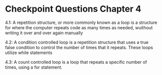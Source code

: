 # Checkpoint Questions Chapter 4

4.1: A repetition structure, or more commonly known as a loop is a structure for where the computer repeats code as many times as needed, wuithout writing it over and over again manually

4.2: A condition controlled loop is a repetition structure that uses a true false condition to control the number of times that it repeats. These loops utilize while statements

4.3: A count controlled loop is a loop that repeats a specific number of times, using a for statement.
